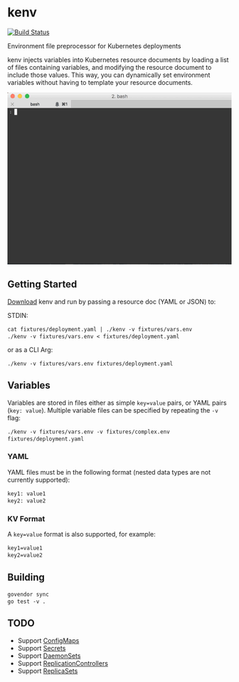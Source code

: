 # kenv

[![Build Status](https://travis-ci.org/thisendout/kenv.svg?branch=master)](https://travis-ci.org/thisendout/kenv)

Environment file preprocessor for Kubernetes deployments

kenv injects variables into Kubernetes resource documents by loading a list of files containing variables, and modifying the resource document to include those values. This way, you can dynamically set environment variables without having to template your resource documents.

![kenv Example](example.gif)

## Getting Started

[Download](https://github.com/thisendout/kenv/releases/tag/v0.1.0) kenv and run by passing a resource doc (YAML or JSON) to:

STDIN:

```
cat fixtures/deployment.yaml | ./kenv -v fixtures/vars.env
./kenv -v fixtures/vars.env < fixtures/deployment.yaml
```

or as a CLI Arg:

```
./kenv -v fixtures/vars.env fixtures/deployment.yaml
```

## Variables

Variables are stored in files either as simple `key=value` pairs, or YAML pairs (`key: value`). Multiple variable files can be specified by repeating the `-v` flag:

```
./kenv -v fixtures/vars.env -v fixtures/complex.env fixtures/deployment.yaml
```

### YAML

YAML files must be in the following format (nested data types are not currently supported):

```
key1: value1
key2: value2
```

### KV Format

A `key=value` format is also supported, for example:

```
key1=value1
key2=value2
```

## Building

```
govendor sync
go test -v .
```

## TODO

* Support [ConfigMaps](http://kubernetes.io/docs/user-guide/configmap/)
* Support [Secrets](http://kubernetes.io/docs/user-guide/secrets/walkthrough/)
* Support [DaemonSets](http://kubernetes.io/docs/admin/daemons/)
* Support [ReplicationControllers](http://kubernetes.io/docs/user-guide/replication-controller/)
* Support [ReplicaSets](http://kubernetes.io/docs/user-guide/replicasets/)
